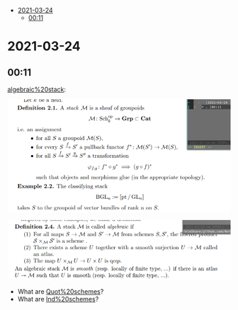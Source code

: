 -   [2021-03-24](#section)
    -   [00:11](#section-1)














# 2021-03-24

## 00:11

[algebraic%20stack](algebraic%20stack):

![Definition of Stack](_attachments/image_2021-03-24-00-12-11.png)

![Algebraic and smooth stacks](_attachments/image_2021-03-24-00-12-48.png)

-   What are [Quot%20schemes](Quot%20schemes)?
-   What are [Ind%20schemes](Ind%20schemes)?
